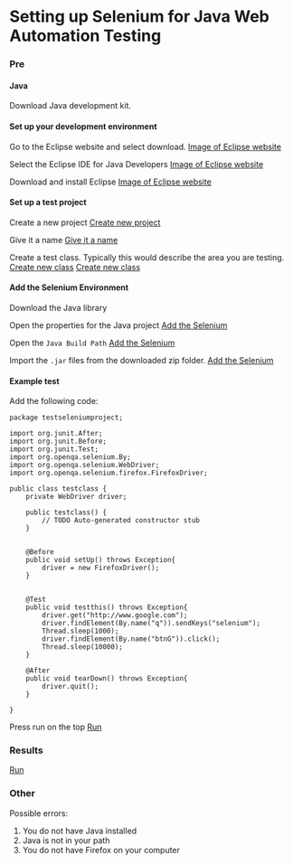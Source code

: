 # Setting up Selenium for Java Web Automation Testing

### Pre

#### Java

Download Java development kit.


#### Set up your development environment

Go to the Eclipse website and select download.
[Image of Eclipse website](https://raw.githubusercontent.com/kweaver00/tutorials/master/setting-up-selenium-for-java/instruction1.png)

Select the Eclipse IDE for Java Developers
[Image of Eclipse website](https://raw.githubusercontent.com/kweaver00/tutorials/master/setting-up-selenium-for-java/instruction2.png)

Download and install Eclipse
[Image of Eclipse website](https://raw.githubusercontent.com/kweaver00/tutorials/master/setting-up-selenium-for-java/instruction3.png)

#### Set up a test project

Create a new project
[Create new project](https://raw.githubusercontent.com/kweaver00/tutorials/master/setting-up-selenium-for-java/instruction4.png)

Give it a name
[Give it a name](https://raw.githubusercontent.com/kweaver00/tutorials/master/setting-up-selenium-for-java/instruction5.png)

Create a test class. Typically this would describe the area you are testing.
[Create new class](https://raw.githubusercontent.com/kweaver00/tutorials/master/setting-up-selenium-for-java/instruction6.png)
[Create new class](https://raw.githubusercontent.com/kweaver00/tutorials/master/setting-up-selenium-for-java/instruction7.png)


#### Add the Selenium Environment

Download the Java library

Open the properties for the Java project
[Add the Selenium](https://raw.githubusercontent.com/kweaver00/tutorials/master/setting-up-selenium-for-java/missing-instruction1.png)

Open the `Java Build Path`
[Add the Selenium](https://raw.githubusercontent.com/kweaver00/tutorials/master/setting-up-selenium-for-java/missing-instruction1.png)

Import the `.jar` files from the downloaded zip folder.
[Add the Selenium](https://raw.githubusercontent.com/kweaver00/tutorials/master/setting-up-selenium-for-java/selenium-lib-import.gif)


#### Example test

Add the following code:
```
package testseleniumproject;

import org.junit.After;
import org.junit.Before;
import org.junit.Test;
import org.openqa.selenium.By;
import org.openqa.selenium.WebDriver;
import org.openqa.selenium.firefox.FirefoxDriver;

public class testclass {
	private WebDriver driver;

	public testclass() {
		// TODO Auto-generated constructor stub
	}
	
	
	@Before
	public void setUp() throws Exception{
		driver = new FirefoxDriver();
	}
	

	@Test
	public void testthis() throws Exception{
		driver.get("http://www.google.com");
		driver.findElement(By.name("q")).sendKeys("selenium");
		Thread.sleep(1000);
		driver.findElement(By.name("btnG")).click();
		Thread.sleep(10000);
	}
	
	@After
	public void tearDown() throws Exception{
		driver.quit();
	}

}
```

Press run on the top
[Run](https://raw.githubusercontent.com/kweaver00/tutorials/master/setting-up-selenium-for-java/instruction8.png)


### Results
[Run](https://raw.githubusercontent.com/kweaver00/tutorials/master/setting-up-selenium-for-java/example-test.gif "")


### Other

Possible errors:
1. You do not have Java installed
2. Java is not in your path
3. You do not have Firefox on your computer
